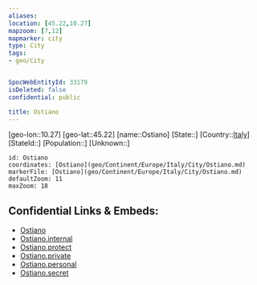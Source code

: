 ```yaml
---
aliases: 
location: [45.22,10.27]
mapzoom: [7,12] 
mapmarker: city 
type: City
tags:
- geo/City


SpocWebEntityId: 33179
isDeleted: false
confidential: public

title: Ostiano
---
```

[geo-lon::10.27]
[geo-lat::45.22]
[name::Ostiano]
[State::]
[Country::[Italy](geo/Continent/Europe/Italy.md)]
[StateId::]
[Population::]
[Unknown::]


```leaflet
id: Ostiano
coordinates: [Ostiano](geo/Continent/Europe/Italy/City/Ostiano.md)
markerFile: [Ostiano](geo/Continent/Europe/Italy/City/Ostiano.md)
defaultZoom: 11 
maxZoom: 18
```


## Confidential Links & Embeds: 
- [Ostiano](../../../../../../_public/geo/Continent/Europe/Italy/City/Ostiano.md) 
- [Ostiano.internal](../../../../../../_internal/geo/Continent/Europe/Italy/City/Ostiano.internal.md) 
- [Ostiano.protect](../../../../../../_protect/geo/Continent/Europe/Italy/City/Ostiano.protect.md) 
- [Ostiano.private](../../../../../../_private/geo/Continent/Europe/Italy/City/Ostiano.private.md) 
- [Ostiano.personal](../../../../../../_personal/geo/Continent/Europe/Italy/City/Ostiano.personal.md) 
- [Ostiano.secret](../../../../../../_secret/geo/Continent/Europe/Italy/City/Ostiano.secret.md) 
